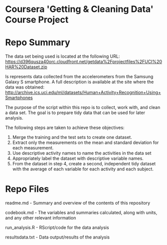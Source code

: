 # Coursera 'Getting &amp; Cleaning Data' Course Project


# Repo Summary

The data set being used is located at the following URL: https://d396qusza40orc.cloudfront.net/getdata%2Fprojectfiles%2FUCI%20HAR%20Dataset.zip

Is represents data collected from the accelerometers from the Samsung Galaxy S smartphone. A full description is available at the site where the data was obtained:
http://archive.ics.uci.edu/ml/datasets/Human+Activity+Recognition+Using+Smartphones

The purpose of the script within this repo is to collect, work with, and clean a data set. The goal is to prepare tidy data that can be used for later analysis. 

The following steps are taken to achieve these objectives:

1. Merge the training and the test sets to create one dataset.
2. Extract only the measurements on the mean and standard deviation for each measurement.
3. Use descriptive activity names to name the activities in the data set
4. Appropriately label the dataset with descriptive variable names.
5. From the dataset in step 4, create a second, independent tidy dataset with the average of each variable for each activity and each subject.

# Repo Files

readme.md       - Summary and overview of the contents of this repository

codebook.md     - The variables and summaries calculated, along with units, and any other relevant information

run_analysis.R  - RScript/code for the data analysis

resultsdata.txt - Data output/results of the analysis
